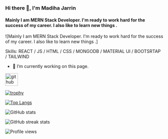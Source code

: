 ### Hi there 👋, I'm Madiha Jarrin
#### Mainly I am MERN Stack Developer. I'm ready to work hard for the success of my career.  I also like to learn new things .
![Mainly I am MERN Stack Developer. I'm ready to work hard for the success of my career.  I also like to learn new things .]

Skills:  REACT / JS / HTML / CSS / MONGODB / MATERIAL UI / BOOTSRTAP / TAILWIND

- 🔭 I’m currently working on this page. 


[<img src='https://cdn.jsdelivr.net/npm/simple-icons@3.0.1/icons/github.svg' alt='github' height='40'>](https://github.com/MadihaJarrin)  

[![trophy](https://github-profile-trophy.vercel.app/?username=MadihaJarrin)](https://github.com/ryo-ma/github-profile-trophy)

[![Top Langs](https://github-readme-stats.vercel.app/api/top-langs/?username=MadihaJarrin)](https://github.com/anuraghazra/github-readme-stats)

![GitHub stats](https://github-readme-stats.vercel.app/api?username=MadihaJarrin&show_icons=true)  

![GitHub streak stats](https://github-readme-streak-stats.herokuapp.com/?user=MadihaJarrin)  

![Profile views](https://gpvc.arturio.dev/MadihaJarrin)  
